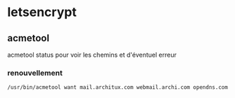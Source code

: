# letsencrypt


## acmetool

acmetool status pour voir les chemins et d'éventuel erreur

### renouvellement

```bash
/usr/bin/acmetool want mail.architux.com webmail.archi.com opendns.com imap.archi.com
